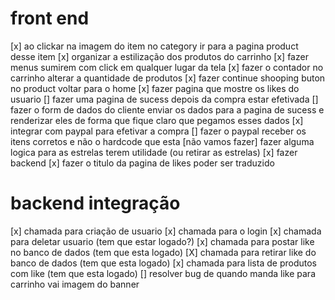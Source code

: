 # front end

[x] ao clickar na imagem do item no category ir para a pagina product desse item
[x] organizar a estilização dos produtos do carrinho
[x] fazer menus sumirem com click em qualquer lugar da tela
[x] fazer o contador no carrinho alterar a quantidade de produtos
[x] fazer continue shooping buton no product voltar para o home
[x] fazer pagina que mostre os likes do usuario
[] fazer uma pagina de sucess depois da compra estar efetivada
[] fazer o form de dados do cliente enviar os dados para a pagina de sucess e renderizar eles de forma que fique claro que pegamos esses dados
[x] integrar com paypal para efetivar a compra
[] fazer o paypal receber os itens corretos e não o hardcode que esta
[não vamos fazer] fazer alguma logica para as estrelas terem utilidade (ou retirar as estrelas)
[x] fazer backend
[x] fazer o titulo da pagina de likes poder ser traduzido

# backend integração
[x] chamada para criação de usuario
[x] chamada para o login
[x] chamada para deletar usuario (tem que estar logado?)
[x] chamada para postar like no banco de dados (tem que esta logado)
[X] chamada para retirar like do banco de dados (tem que esta logado) 
[x] chamada para lista de produtos com like (tem que esta logado)
[] resolver bug de quando manda like para carrinho vai imagem do banner

